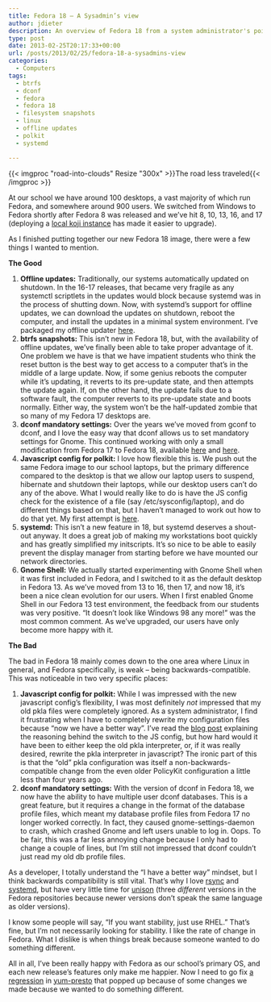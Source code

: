 ```yaml
---
title: Fedora 18 – A Sysadmin’s view
author: jdieter
description: An overview of Fedora 18 from a system administrator's point of view
type: post
date: 2013-02-25T20:17:33+00:00
url: /posts/2013/02/25/fedora-18-a-sysadmins-view
categories:
  - Computers
tags:
  - btrfs
  - dconf
  - fedora
  - fedora 18
  - filesystem snapshots
  - linux
  - offline updates
  - polkit
  - systemd

---
```

{{< imgproc "road-into-clouds" Resize "300x" >}}The road less traveled{{< /imgproc >}}

At our school we have around 100 desktops, a vast majority of which run Fedora, and somewhere around 900 users. We switched from Windows to Fedora shortly after Fedora 8 was released and we&#8217;ve hit 8, 10, 13, 16, and 17 (deploying a [local koji instance][2] has made it easier to upgrade).

As I finished putting together our new Fedora 18 image, there were a few things I wanted to mention.

**The Good**

  1. **Offline updates:** Traditionally, our systems automatically updated on shutdown. In the 16-17 releases, that became very fragile as any systemctl scriptlets in the updates would block because systemd was in the process of shutting down. Now, with systemd&#8217;s support for offline updates, we can download the updates on shutdown, reboot the computer, and install the updates in a minimal system environment. I&#8217;ve packaged my offline updater [here][3].
  2. **btrfs snapshots:** This isn&#8217;t new in Fedora 18, but, with the availability of offline updates, we&#8217;ve finally been able to take proper advantage of it. One problem we have is that we have impatient students who think the reset button is the best way to get access to a computer that&#8217;s in the middle of a large update. Now, if some genius reboots the computer while it&#8217;s updating, it reverts to its pre-update state, and then attempts the update again. If, on the other hand, the update fails due to a software fault, the computer reverts to its pre-update state and boots normally. Either way, the system won&#8217;t be the half-updated zombie that so many of my Fedora 17 desktops are.
  3. **dconf mandatory settings:** Over the years we&#8217;ve moved from gconf to dconf, and I love the easy way that dconf allows us to set mandatory settings for Gnome. This continued working with only a small modification from Fedora 17 to Fedora 18, available [here][4] and [here][5].
  4. **Javascript config for polkit:** I love how flexible this is. We push out the same Fedora image to our school laptops, but the primary difference compared to the desktop is that we allow our laptop users to suspend, hibernate and shutdown their laptops, while our desktop users can&#8217;t do any of the above. What I would really like to do is have the JS config check for the existence of a file (say /etc/sysconfig/laptop), and do different things based on that, but I haven&#8217;t managed to work out how to do that yet. My first attempt is [here][6].
  5. **systemd:** This isn&#8217;t a new feature in 18, but systemd deserves a shout-out anyway. It does a great job of making my workstations boot quickly and has greatly simplified my initscripts. It&#8217;s so nice to be able to easily prevent the display manager from starting before we have mounted our network directories.
  6. **Gnome Shell:** We actually started experimenting with Gnome Shell when it was first included in Fedora, and I switched to it as the default desktop in Fedora 13. As we&#8217;ve moved from 13 to 16, then 17, and now 18, it&#8217;s been a nice clean evolution for our users. When I first enabled Gnome Shell in our Fedora 13 test environment, the feedback from our students was very positive. &#8220;It doesn&#8217;t look like Windows 98 any more!&#8221; was the most common comment. As we&#8217;ve upgraded, our users have only become more happy with it.

**The Bad**

The bad in Fedora 18 mainly comes down to the one area where Linux in general, and Fedora specifically, is weak &#8211; being backwards-compatible. This was noticeable in two very specific places:

  1. **Javascript config for polkit:** While I was impressed with the new javascript config&#8217;s flexibility, I was most definitely _not_ impressed that my old pkla files were completely ignored. As a system administrator, I find it frustrating when I have to completely rewrite my configuration files because &#8220;now we have a better way&#8221;. I&#8217;ve read the [blog post][7] explaining the reasoning behind the switch to the JS config, but how hard would it have been to either keep the old pkla interpreter, or, if it was really desired, rewrite the pkla interpreter in javascript? The ironic part of this is that the &#8220;old&#8221; pkla configuration was itself a non-backwards-compatible change from the even older PolicyKit configuration a little less than four years ago.
  2. **dconf mandatory settings:** With the version of dconf in Fedora 18, we now have the ability to have multiple user dconf databases. This is a great feature, but it requires a change in the format of the database profile files, which meant my database profile files from Fedora 17 no longer worked correctly. In fact, they caused gnome-settings-daemon to crash, which crashed Gnome and left users unable to log in. Oops. To be fair, this was a far less annoying change because I only had to change a couple of lines, but I&#8217;m still not impressed that dconf couldn&#8217;t just read my old db profile files.

As a developer, I totally understand the &#8220;I have a better way&#8221; mindset, but I think backwards compatibility is still vital. That&#8217;s why I love [rsync][8] and [systemd][9], but have very little time for [unison][10] (three _different_ versions in the Fedora repositories because newer versions don&#8217;t speak the same language as older versions).

I know some people will say, &#8220;If you want stability, just use RHEL.&#8221; That&#8217;s fine, but I&#8217;m not necessarily looking for stability. I like the rate of change in Fedora. What I dislike is when things break because someone wanted to do something different.

All in all, I&#8217;ve been really happy with Fedora as our school&#8217;s primary OS, and each new release&#8217;s features only make me happier. Now I need to go fix [a regression][11] in [yum-presto][12] that popped up because of some changes we made because we wanted to do something different.

 [2]: http://koji.lesbg.com/koji
 [3]: http://koji.lesbg.com/koji/buildinfo?buildID=193
 [4]: http://koji.lesbg.com/koji/buildinfo?buildID=189
 [5]: http://koji.lesbg.com/koji/buildinfo?buildID=187
 [6]: http://koji.lesbg.com/koji/buildinfo?buildID=192
 [7]: http://davidz25.blogspot.com/2012/06/authorization-rules-in-polkit.html
 [8]: https://rsync.samba.org/
 [9]: http://www.freedesktop.org/wiki/Software/systemd
 [10]: http://www.cis.upenn.edu/~bcpierce/unison/
 [11]: http://bugzilla.redhat.com/show_bug.cgi?id=752428
 [12]: http://fedorahosted.org/presto/wiki

